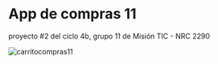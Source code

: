 # App de compras 11

proyecto #2 del ciclo 4b, grupo 11 de Misión TIC - NRC 2290

![carritocompras11](https://user-images.githubusercontent.com/95426901/202595022-aa0e1f41-6484-4b19-9336-0f02f9ea6e65.gif)
